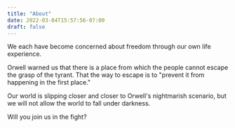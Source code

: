 ```yaml
---
title: "About"
date: 2022-03-04T15:57:56-07:00
draft: false
---
```


We each have become concerned about freedom through our own life experience.

Orwell warned us that there is a place from which the people cannot escape the grasp of the tyrant. That the way to escape is to "prevent it from happening in the first place."

Our world is slipping closer and closer to Orwell's nightmarish scenario, but we will not allow the world to fall under darkness.

Will you join us in the fight?
